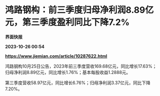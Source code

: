 # 鸿路钢构：前三季度归母净利润8.89亿元，第三季度盈利同比下降7.2%
**界面快报**

**2023-10-26 00:54**

**https://www.jiemian.com/article/10287622.html**

鸿路钢构10月25日公告，2023年前三季度营收169.68亿元，同比增长17.63%；归母净利润8.89亿元，同比增长1.76%；基本每股收益1.2888元。

第三季度营收58.97亿元，同比增长6.76%；归母净利润3.37亿元，同比下降7.20%。